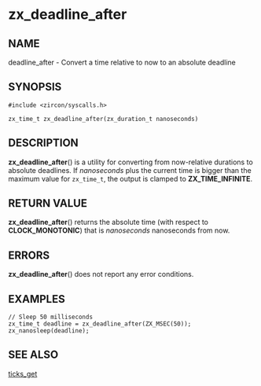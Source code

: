 # zx_deadline_after

## NAME

deadline_after - Convert a time relative to now to an absolute deadline

## SYNOPSIS

```
#include <zircon/syscalls.h>

zx_time_t zx_deadline_after(zx_duration_t nanoseconds)
```

## DESCRIPTION

**zx_deadline_after**() is a utility for converting from now-relative durations
to absolute deadlines. If *nanoseconds* plus the current time is bigger than the
maximum value for ``zx_time_t``, the output is clamped to **ZX_TIME_INFINITE**.

## RETURN VALUE

**zx_deadline_after**() returns the absolute time (with respect to **CLOCK_MONOTONIC**)
that is *nanoseconds* nanoseconds from now.

## ERRORS

**zx_deadline_after**() does not report any error conditions.

## EXAMPLES

```
// Sleep 50 milliseconds
zx_time_t deadline = zx_deadline_after(ZX_MSEC(50));
zx_nanosleep(deadline);
```

## SEE ALSO

[ticks_get](ticks_get.md)
